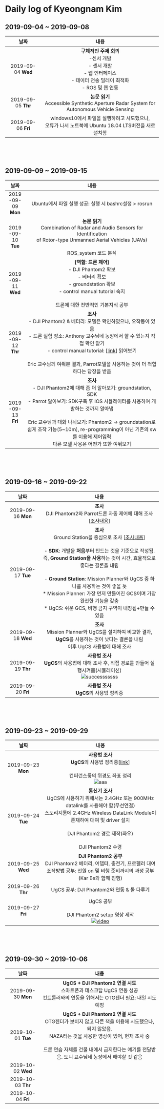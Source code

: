 # Daily log of Kyeongnam Kim

## 2019-09-04 ~ 2019-09-08
|날짜|내용|
|:--:|:--:|
|2019-09-04 **Wed**| **구체적인 주제 회의**<br> -센서 개발<br> - 센서 개발<br> - 웹 인터페이스<br> - 데이터 전송 딜레이 최적화<br> - ROS 및 웹 연동|
|2019-09-05 **Thr**| **논문 읽기**<br>Accessible Synthetic Aperture Radar System for Autonomous Vehicle Sensing|
|2019-09-06 **Fri**|windows10에서 파일을 실행하려고 시도했으나,<br>오류가 나서 노트북에 Ubuntu 18.04 LTS버전을 새로 설치함|

<br><br><br>

## 2019-09-09 ~ 2019-09-15
|날짜|내용|
|:--:|:--:|
|2019<br>-09-09<br>**Mon**|Ubuntu에서 파일 실행 성공: 실행 시 bashrc설정 > rosrun|
|2019<br>-09-10<br>**Tue**|**논문 읽기**<br>Combination of Radar and Audio Sensors for Identification<br>of Rotor-type Unmanned Aerial Vehicles (UAVs)<br><br>ROS_system 코드 분석|
|2019<br>-09-11<br>**Wed**|**[역할: 드론 제어]**<br> - DJI Phantom2 확보<br> - 베터리 확보 <br> - groundstation 확보 <br> - control manual tutorial 숙지<br><br>드론에 대한 전반적인 기본지식 공부|
|2019<br>-09-12<br>**Thr**|**조사**<br> - DJI Phantom2 & 베터리: 모델은 확인하였으나, 오작동이 있음<br> - 드론 실험 장소: Anthony 교수님네 농장에서 할 수 있는지 직접 확인 맡기<br> - control manual tutorial: [[link](https://www.dronezon.com/diy-drone-repair-videos/dji-innovation-drones/dji-ground-station-app-setting-up-phantom-2-waypoint-tutorial/)] 읽어보기<br><br>Eric 교수님께 여쭤본 결과, Parrot모델을 사용하는 것이 더 적합하다는 답장을 받음|
|2019<br>-09-13<br>**Fri**|**조사**<br> - DJI Phantom2에 대해 좀 더 알아보기: groundstation, SDK <br> - Parrot 알아보기: SDK구축 후 IOS 시뮬레이터를 사용하여 개발하는 것까지 알아냄<br><br>Eric 교수님과 대화 나눠보기: Phantom2 -> groundstation로 쉽게 조작 가능(5~10m), re-programming이 아닌 기존의 sw를 이용해 제어입력<br>다른 모델 사용은 어떤가 또한 여쭤보기|

<br><br><br>

## 2019-09-16 ~ 2019-09-22
|날짜|내용|
|:--:|:--:|
|2019-09-16 **Mon**|**조사**<br> DJI Phantom2와 Parrot드론 자동 제어에 대해 조사 [[조사내용](https://www.notion.so/kkyy0126/Drone-d0a25a86697b49c4b291fe0baea0b49e)]|
|2019-09-17 **Tue**|**조사**<br> Ground Station을 중심으로 조사 [[조사내용](https://www.notion.so/kkyy0126/Drone-d0a25a86697b49c4b291fe0baea0b49e)] <br><br> - **SDK**: 개발을 **처음**부터 만드는 것을 기준으로 작성됨.<br>즉, **Ground Station을 사용**하는 것이 시간, 효율적으로 좋다는 결론을 내림<br><br> - **Ground Station**: Mission Planner와 UgCS 중 하나를 사용하는 것이 좋을 듯<br> * Mission Planner: 가장 먼저 만들어진 GCS이며 가장 완전한 기능을 갖춤 <br> * UgCS: 쉬운 GCS, 비행 금지 구역이 내장됨+만들 수 있음|
|2019-09-18 **Wed**|**조사**<br>Mission Planner와 UgCS를 설치하여 비교한 결과, **UgCS**를 사용하는 것이 낫다는 결론을 내림<br>이후 UgCS 사용법에 대해 조사|
|2019-09-19 **Thr**|**사용법 조사**<br>**UgCS**의 사용법에 대해 조사 후, 직접 경로를 만들어 실행시켜봄(시뮬레이션)<br>![successsssss](https://user-images.githubusercontent.com/38516906/65274900-68ff1880-daf2-11e9-91a3-83570acd133b.gif)|
|2019-09-20 **Fri**|**사용법 조사**<br>**UgCS**의 사용법 정리중| 

<br><br><br>

## 2019-09-23 ~ 2019-09-29
|날짜|내용|
|:--:|:--:|
|2019-09-23 **Mon**|**사용법 조사**<br>**UgCS**의 사용법 정리중[[link](https://www.notion.so/kkyy0126/UgCS-529b849fc534436f984a51d8a7b8cca8)]<br><br>컨퍼런스룸의 위경도 좌표 정리<br>![aaa](https://user-images.githubusercontent.com/38516906/65458420-9104b980-de1b-11e9-974c-074829030132.PNG)|
|2019-09-24 **Tue**|**통신기 조사**<br>UgCS에 사용하기 위해서는 2.4GHz 또는 900MHz datalink를 사용해야 함(무선연결)<br>스토리지룸에 2.4GHz Wireless DataLink Module이 존재하여 대여 및 driver 설치<br><br>DJI Phantom2 경로 제작(좌우)<br><br>DJI Phantom2 수령|
|2019-09-25 **Wed**|**DJI Phantom2 공부**<br>DJI Phantom2 베터리, 어뎁터, 충전기, 프로펠러 대여<br>조작방법 공부: 전원 on 및 비행 준비까지의 과정 공부(Kar Ee와 함께 진행)|
|2019-09-26 **Thr**|UgCS 공부: DJI Phantom2와 연동 & 툴 다루기|
|2019-09-27 **Fri**|UgCS 공부<br><br>DJI Phantom2 setup 영상 제작<br>[![video](https://user-images.githubusercontent.com/38516906/65806197-718cca00-e156-11e9-854b-2a711b94e804.jpg)](https://www.youtube.com/watch?v=ZRwFmM1wtMI)|

<br><br><br>

## 2019-09-30 ~ 2019-10-06
|날짜|내용|
|:--:|:--:|
|2019-09-30 **Mon**|**UgCS + DJI Phantom2 연결 시도**<br>스마트폰과 데스크탑 UgCS 연동 성공<br>컨트롤러와의 연동을 위해서는 OTG젠더 필요: 내일 시도 예정|
|2019-10-01 **Tue**|**UgCS + DJI Phantom2 연결 시도**<br>OTG젠더가 보이지 않고 다른 잭을 이용해 시도했으나, 되지 않았음.<br>NAZA라는 것을 사용한 영상이 있어, 현재 조사 중<br><br>드론 연습 자체를 건물 내에서 금지한다는 얘기를 전달받음. 토니 교수님네 농장에서 해야할 것 같음|
|2019-10-02 **Wed**||
|2019-10-03 **Thr**||
|2019-10-04 **Fri**||
